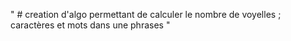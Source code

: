 " # creation d'algo permettant de calculer le nombre de voyelles ; caractères et mots dans une phrases " 
